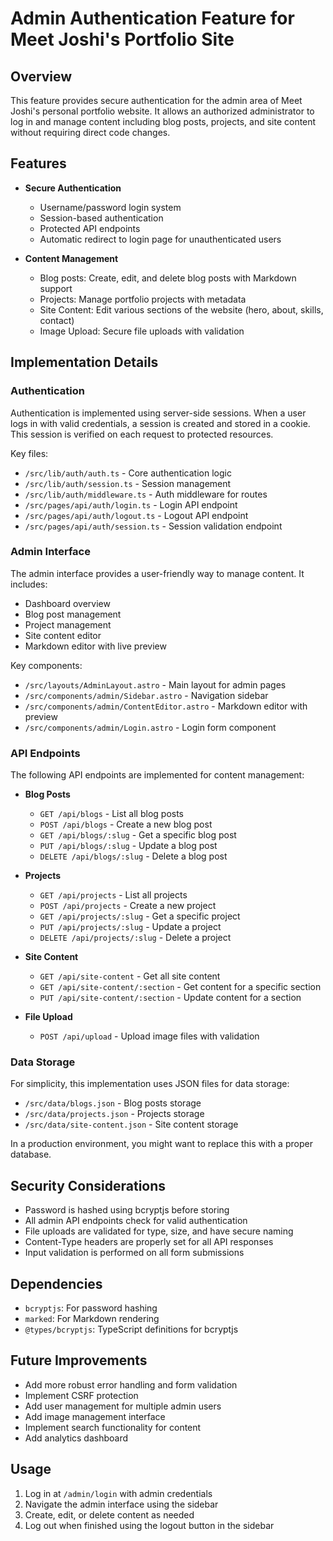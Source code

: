 # Admin Authentication Feature for Meet Joshi's Portfolio Site

## Overview

This feature provides secure authentication for the admin area of Meet Joshi's personal portfolio website. It allows an authorized administrator to log in and manage content including blog posts, projects, and site content without requiring direct code changes.

## Features

- **Secure Authentication**
  - Username/password login system
  - Session-based authentication
  - Protected API endpoints
  - Automatic redirect to login page for unauthenticated users

- **Content Management**
  - Blog posts: Create, edit, and delete blog posts with Markdown support
  - Projects: Manage portfolio projects with metadata
  - Site Content: Edit various sections of the website (hero, about, skills, contact)
  - Image Upload: Secure file uploads with validation

## Implementation Details

### Authentication

Authentication is implemented using server-side sessions. When a user logs in with valid credentials, a session is created and stored in a cookie. This session is verified on each request to protected resources.

Key files:
- `/src/lib/auth/auth.ts` - Core authentication logic
- `/src/lib/auth/session.ts` - Session management
- `/src/lib/auth/middleware.ts` - Auth middleware for routes
- `/src/pages/api/auth/login.ts` - Login API endpoint
- `/src/pages/api/auth/logout.ts` - Logout API endpoint
- `/src/pages/api/auth/session.ts` - Session validation endpoint

### Admin Interface

The admin interface provides a user-friendly way to manage content. It includes:

- Dashboard overview
- Blog post management
- Project management 
- Site content editor
- Markdown editor with live preview

Key components:
- `/src/layouts/AdminLayout.astro` - Main layout for admin pages
- `/src/components/admin/Sidebar.astro` - Navigation sidebar
- `/src/components/admin/ContentEditor.astro` - Markdown editor with preview
- `/src/components/admin/Login.astro` - Login form component

### API Endpoints

The following API endpoints are implemented for content management:

- **Blog Posts**
  - `GET /api/blogs` - List all blog posts
  - `POST /api/blogs` - Create a new blog post
  - `GET /api/blogs/:slug` - Get a specific blog post
  - `PUT /api/blogs/:slug` - Update a blog post
  - `DELETE /api/blogs/:slug` - Delete a blog post

- **Projects**
  - `GET /api/projects` - List all projects
  - `POST /api/projects` - Create a new project
  - `GET /api/projects/:slug` - Get a specific project
  - `PUT /api/projects/:slug` - Update a project
  - `DELETE /api/projects/:slug` - Delete a project

- **Site Content**
  - `GET /api/site-content` - Get all site content
  - `GET /api/site-content/:section` - Get content for a specific section
  - `PUT /api/site-content/:section` - Update content for a section

- **File Upload**
  - `POST /api/upload` - Upload image files with validation

### Data Storage

For simplicity, this implementation uses JSON files for data storage:

- `/src/data/blogs.json` - Blog posts storage
- `/src/data/projects.json` - Projects storage
- `/src/data/site-content.json` - Site content storage

In a production environment, you might want to replace this with a proper database.

## Security Considerations

- Password is hashed using bcryptjs before storing
- All admin API endpoints check for valid authentication
- File uploads are validated for type, size, and have secure naming
- Content-Type headers are properly set for all API responses
- Input validation is performed on all form submissions

## Dependencies

- `bcryptjs`: For password hashing
- `marked`: For Markdown rendering
- `@types/bcryptjs`: TypeScript definitions for bcryptjs

## Future Improvements

- Add more robust error handling and form validation
- Implement CSRF protection
- Add user management for multiple admin users
- Add image management interface
- Implement search functionality for content
- Add analytics dashboard

## Usage

1. Log in at `/admin/login` with admin credentials
2. Navigate the admin interface using the sidebar
3. Create, edit, or delete content as needed
4. Log out when finished using the logout button in the sidebar
